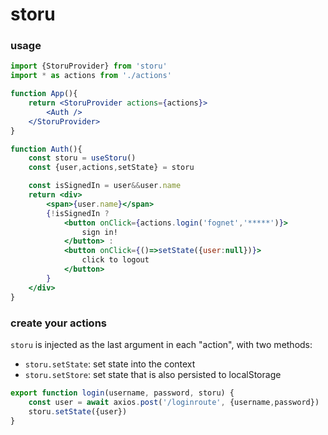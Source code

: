 # storu

### usage
```jsx
import {StoruProvider} from 'storu'
import * as actions from './actions'

function App(){
    return <StoruProvider actions={actions}>
        <Auth />
    </StoruProvider>
}

function Auth(){
    const storu = useStoru()
    const {user,actions,setState} = storu

    const isSignedIn = user&&user.name
    return <div>
        <span>{user.name}</span>
        {!isSignedIn ?
            <button onClick={actions.login('fognet','*****')}> 
                sign in!
            </button> :
            <button onClick={()=>setState({user:null})}>
                click to logout
            </button>
        }
    </div>
}
```

### create your actions
`storu` is injected as the last argument in each "action", with two methods:
- `storu.setState`: set state into the context
- `storu.setStore`: set state that is also persisted to localStorage
```js
export function login(username, password, storu) {
    const user = await axios.post('/loginroute', {username,password})
    storu.setState({user})
}
